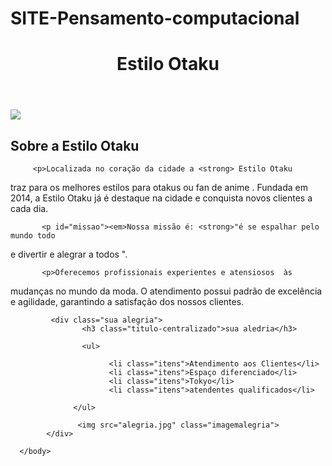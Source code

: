 # SITE-Pensamento-computacional
<!DOCTYPE html>
<html lang="pt-br">
<head>
    <meta charset="UTF-8">
    <title>Estilo Otaku</title>
    <link rel="stylesheet" href="style.css">
</head>
  
<body>
    <header>
         <h1 class="titulo-principal">Estilo Otaku</h1>
</header>
<img id="banner" src="banner.jpg">
<div class="principal">
         <h2 class="titulo-centralizado">Sobre a Estilo Otaku</h2>
  
         <p>Localizada no coração da cidade a <strong> Estilo Otaku
</strong> traz para os melhores estilos para otakus ou fan de anime .
Fundada em 2014, a Estilo Otaku já é destaque na cidade e conquista novos
clientes a cada dia.</p>

           <p id="missao"><em>Nossa missão é: <strong>"é se espalhar pelo mundo todo 
  e divertir e alegrar a todos "</strong>.</em></p>

           <p>Oferecemos profissionais experientes e atensiosos  às
mudanças no mundo da moda. O atendimento possui padrão de excelência e
agilidade, garantindo a satisfação dos nossos clientes.</p>
             </div>
             
             <div class="sua alegria">
                    <h3 class="titulo-centralizado">sua aledria</h3>
                    
                    <ul>
  
                          <li class="itens">Atendimento aos Clientes</li>
                          <li class="itens">Espaço diferenciado</li>
                          <li class="itens">Tokyo</li>
                          <li class="itens">atendentes qualificados</li>

                  </ul>

                   <img src="alegria.jpg" class="imagemalegria">
            </div>
      
      </body>
</html>
